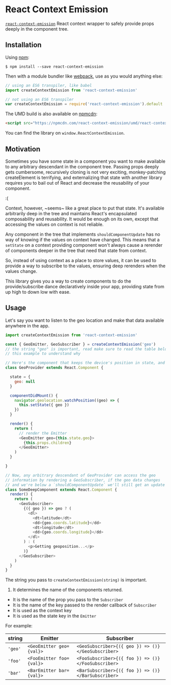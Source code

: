 # React Context Emission

[npm-badge]: https://img.shields.io/npm/v/react-context-emission.svg?style=flat-square
[npm]: https://www.npmjs.com/package/react-context-emission

[`react-context-emission`](https://www.npmjs.com/package/react-context-emission) React context wrapper to safely provide props deeply in the component tree.

## Installation

Using [npm](https://www.npmjs.com/):

    $ npm install --save react-context-emission

Then with a module bundler like [webpack](https://webpack.github.io/), use as you would anything else:

```js
// using an ES6 transpiler, like babel
import createContextEmission from 'react-context-emission'

// not using an ES6 transpiler
var createContextEmission = require('react-context-emission').default
```

The UMD build is also available on [npmcdn](https://npmcdn.com):

```html
<script src="https://npmcdn.com/react-context-emission/umd/react-context-emission.min.js"></script>
```

You can find the library on `window.ReactContextEmission`.

## Motivation

Sometimes you have some state in a component you want to make available
to any arbitrary descendant in the component tree. Passing props deeply
gets cumbersome, recursively cloning is not very exciting,
monkey-patching createElement is terrifying, and externalizing that
state with another library requires you to bail out of React and
decrease the reusability of your component.

:(

Context, however, ~seems~ like a great place to put that state. It's
available arbitrarily deep in the tree and maintains React's
encapsulated composability and reusability. It would be enough on its
own, except that accessing the values on context is not reliable.

Any component in the tree that implements `shouldComponentUpdate` has no
way of knowing if the values on context have changed. This means that a
`setState` on a context providing component won't always cause a
rerender of components deeper in the tree that need that state from
context.

So, instead of using context as a place to store values, it can be used
to provide a way to subscribe to the values, ensuring deep rerenders
when the values change.

This library gives you a way to create components to do the
provide/subscribe dance declaratively inside your app, providing state
from up high to down low with ease.

## Usage

Let's say you want to listen to the geo location and make that
data available anywhere in the app.

```js
import createContextEmission from 'react-context-emission'

const { GeoEmitter, GeoSubscriber } = createContextEmission('geo')
// the string "geo" is important, read make sure to read the table below
// this example to understand why

// Here's the component that keeps the device's position in state, and
class GeoProvider extends React.Component {

  state = {
    geo: null
  }

  componentDidMount() {
    navigator.geolocation.watchPosition((geo) => {
      this.setState({ geo })
    })
  }

  render() {
    return (
      // render the Emitter
      <GeoEmitter geo={this.state.geo}>
        {this.props.children}
      </GeoEmitter>
    )
  }

}

// Now, any arbitrary descendant of GeoProvider can access the geo
// information by rendering a GeoSubscriber, if the geo data changes
// and we're below a `shouldComponentUpdate` we'll still get an update
class SomeDeepComponent extends React.Component {
  render() {
    return (
      <GeoSubscriber>
        {({ geo }) => geo ? (
          <dl>
            <dt>latitude</dt>
            <dd>{geo.coords.latitude}</dd>
            <dt>longitude</dt>
            <dd>{geo.coords.longitude}</dd>
          </dl>
        ) : (
          <p>Getting geoposition...</p>
        )}
      </GeoSubscriber>
    )
  }
}
```

The string you pass to `createContextEmission(string)` is important.

1. It determines the name of the components returned.
- It is the name of the prop you pass to the `Subscriber`
- It is the name of the key passed to the render callback of
  `Subscriber`
- It is used as the context key
- It is used as the state key in the `Emitter`

For example:

string | Emitter | Subscriber
-------|-----------------|-----------
`'geo'` | `<GeoEmitter geo={val}>` | `<GeoSubscriber>{({ geo }) => ()}</GeoSubscriber>`
`'foo'` | `<FooEmitter foo={val}>` | `<FooSubscriber>{({ foo }) => ()}</FooSubscriber>`
`'bar'` | `<BarEmitter bar={val}>` | `<BarSubscriber>{({ foo }) => ()}</BarSubscriber>`

